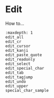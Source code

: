 # Edit

How to...


```{toctree}
:maxdepth: 1
edit_all
edit_cr
edit_cursor
edit_kanji
edit_paste_quote
edit_readonly
edit_select
edit_special_char
edit_tab
edit_tagjump
edit_undo
edit_upper
special_char_sample
```
